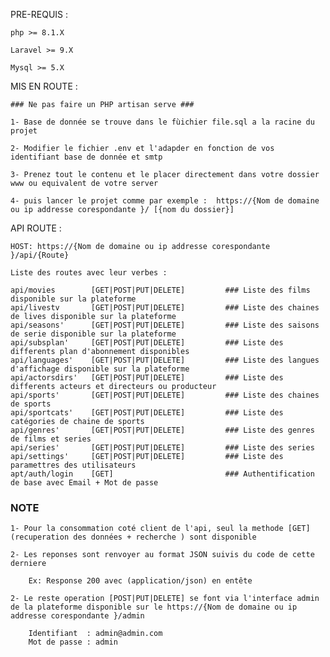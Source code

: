 PRE-REQUIS :

    php >= 8.1.X
    
    Laravel >= 9.X

    Mysql >= 5.X

MIS EN ROUTE : 

    ### Ne pas faire un PHP artisan serve ###
    
    1- Base de donnée se trouve dans le fùichier file.sql a la racine du projet
    
    2- Modifier le fichier .env et l'adapder en fonction de vos identifiant base de donnée et smtp
    
    3- Prenez tout le contenu et le placer directement dans votre dossier www ou equivalent de votre server

    4- puis lancer le projet comme par exemple :  https://{Nom de domaine ou ip addresse corespondante }/ [{nom du dossier}]

    

API ROUTE :  

    HOST: https://{Nom de domaine ou ip addresse corespondante }/api/{Route}

    Liste des routes avec leur verbes :
    
    api/movies        [GET|POST|PUT|DELETE]         ### Liste des films disponible sur la plateforme
    api/livestv       [GET|POST|PUT|DELETE]         ### Liste des chaines de lives disponible sur la plateforme
    api/seasons'      [GET|POST|PUT|DELETE]         ### Liste des saisons de serie disponible sur la plateforme
    api/subsplan'     [GET|POST|PUT|DELETE]         ### Liste des differents plan d'abonnement disponibles
    api/languages'    [GET|POST|PUT|DELETE]         ### Liste des langues d'affichage disponible sur la plateforme
    api/actorsdirs'   [GET|POST|PUT|DELETE]         ### Liste des differents acteurs et directeurs ou producteur
    api/sports'       [GET|POST|PUT|DELETE]         ### Liste des chaines de sports
    api/sportcats'    [GET|POST|PUT|DELETE]         ### Liste des catégories de chaine de sports
    api/genres'       [GET|POST|PUT|DELETE]         ### Liste des genres de films et series 
    api/series'       [GET|POST|PUT|DELETE]         ### Liste des series
    api/settings'     [GET|POST|PUT|DELETE]         ### Liste des paramettres des utilisateurs
    apt/auth/login    [GET]                         ### Authentification de base avec Email + Mot de passe

### NOTE ########

    1- Pour la consommation coté client de l'api, seul la methode [GET] (recuperation des données + recherche ) sont disponible
    
    2- Les reponses sont renvoyer au format JSON suivis du code de cette derniere
        
        Ex: Response 200 avec (application/json) en entête 
        
    2- Le reste operation [POST|PUT|DELETE] se font via l'interface admin de la plateforme disponible sur le https://{Nom de domaine ou ip addresse corespondante }/admin
    
        Identifiant  : admin@admin.com
        Mot de passe : admin








